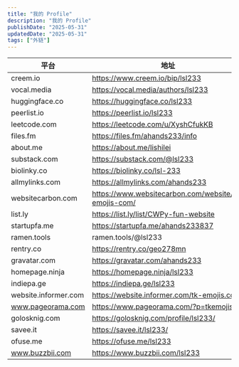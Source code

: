 ```yaml
---
title: "我的 Profile"
description: "我的 Profile"
publishDate: "2025-05-31"
updatedDate: "2025-05-31"
tags: ["外链"]
---
```


| 平台                 | 地址                                                 |
| -------------------- | ---------------------------------------------------- |
| creem.io             | https://www.creem.io/bip/lsl233                      |
| vocal.media          | https://vocal.media/authors/lsl233                   |
| huggingface.co       | https://huggingface.co/lsl233                        |
| peerlist.io          | https://peerlist.io/lsl233                           |
| leetcode.com         | https://leetcode.com/u/XyshCfukKB                    |
| files.fm             | https://files.fm/ahands233/info                      |
| about.me             | https://about.me/lishilei                            |
| substack.com         | https://substack.com/@lsl233                         |
| biolinky.co          | https://biolinky.co/lsl-233                          |
| allmylinks.com       | https://allmylinks.com/ahands233                     |
| websitecarbon.com    | https://www.websitecarbon.com/website/tk-emojis-com/ |
| list.ly              | https://list.ly/list/CWPy-fun-website                |
| startupfa.me         | https://startupfa.me/ahands233837                    |
| ramen.tools          | ramen.tools/@lsl233                                  |
| rentry.co            | https://rentry.co/geo278mn                           |
| gravatar.com         | https://gravatar.com/ahands233                       |
| homepage.ninja       | https://homepage.ninja/lsl233                        |
| indiepa.ge           | https://indiepa.ge/lsl233                            |
| website.informer.com | https://website.informer.com/tk-emojis.com           |
| www.pageorama.com    | https://www.pageorama.com/?p=tkemojis                |
| golosknig.com        | https://golosknig.com/profile/lsl233/                |
| savee.it             | https://savee.it/lsl233/                             |
| ofuse.me             | https://ofuse.me/lsl233                              |
| www.buzzbii.com      | https://www.buzzbii.com/lsl233                       |